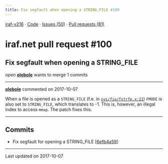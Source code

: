 ```yaml
---
title: Fix segfault when opening a STRING_FILE #100
---
```


[iraf-v216](/iraf-v216) · [Code](https://github.com/iraf-community/iraf/tree/iraf-v216) · [Issues (50)](/iraf-v216/issues) · [Pull requests (81)](/iraf-v216/issues/pulls)

# iraf.net pull request #100
## Fix segfault when opening a STRING_FILE
*open* **[olebole](https://github.com/olebole)** wants to merge 1 commits

- - - -

**[olebole](https://github.com/olebole)** commented on 2017-10-07

When a file is opened as a `STRING_FILE` (f.e. in [`sys/fio/fstrfp.x:21`](https://github.com/iraf-community/iraf/blob/9590f45760a4791f3305407fb51c87f1282b32be/sys/fio/fstrfp.x#L21)) `FMODE` is also set to `STRING_FILE`, which translates to -1. This is, however, an illegal index to access `mmap`. The patch fixes this.
- - - -

## Commits

* Fix segfault for opening a STRING_FILE [[6efb4a59](https://github.com/iraf-community/iraf/commit/6efb4a59fa2d6ce21e0a3a510c877aa16c1b5127)]

- - - -

Last updated on 2017-10-07
